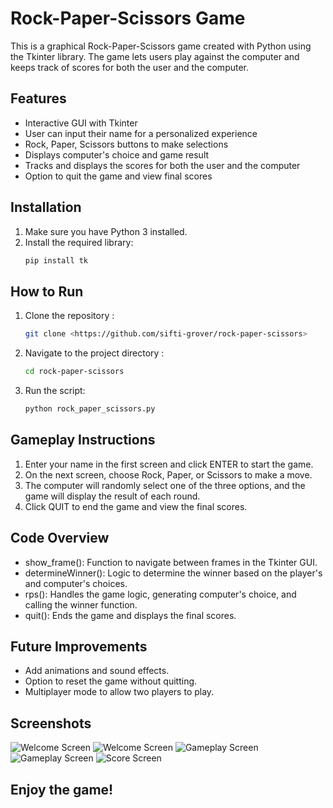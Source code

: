# Rock-Paper-Scissors Game 

This is a graphical Rock-Paper-Scissors game created with Python using the Tkinter library. The game lets users play against the computer and keeps track of scores for both the user and the computer.

## Features
- Interactive GUI with Tkinter
- User can input their name for a personalized experience
- Rock, Paper, Scissors buttons to make selections
- Displays computer's choice and game result
- Tracks and displays the scores for both the user and the computer
- Option to quit the game and view final scores

## Installation
1. Make sure you have Python 3 installed.
2. Install the required library:
   ```bash
   pip install tk

## How to Run
1. Clone the repository :
   ```bash
   git clone <https://github.com/sifti-grover/rock-paper-scissors>
3. Navigate to the project directory :
   ```bash
   cd rock-paper-scissors
5. Run the script:
   ```bash
   python rock_paper_scissors.py

## Gameplay Instructions
1. Enter your name in the first screen and click ENTER to start the game.
2. On the next screen, choose Rock, Paper, or Scissors to make a move.
3. The computer will randomly select one of the three options, and the game will display the result of each round.
4. Click QUIT to end the game and view the final scores.

## Code Overview
- show_frame(): Function to navigate between frames in the Tkinter GUI.
- determineWinner(): Logic to determine the winner based on the player's and computer's choices.
- rps(): Handles the game logic, generating computer's choice, and calling the winner function.
- quit(): Ends the game and displays the final scores.

## Future Improvements
- Add animations and sound effects.
- Option to reset the game without quitting.
- Multiplayer mode to allow two players to play.

## Screenshots
![Welcome Screen](images/homepage.png)
![Welcome Screen](images/enterthename.png)
![Gameplay Screen](images/gameInterface.png)
![Gameplay Screen](images/working.png)
![Score Screen](images/result_page.png)

## Enjoy the game!









